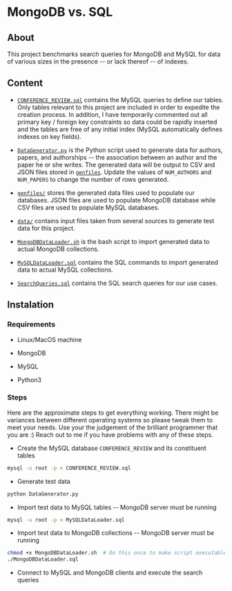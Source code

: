 # MongoDB vs. SQL

## About

This project benchmarks search queries for MongoDB and MySQL for data of various
sizes in the presence -- or lack thereof -- of indexes.

## Content

* [`CONFERENCE_REVIEW.sql`](CONFERENCE_REVIEW.sql) contains the MySQL queries to
define our tables. Only tables relevant to this project are included in order to
expedite the creation process. In addition, I have temporarily commented out all
primary key / foreign key constraints so data could be rapidly inserted and the
tables are free of any initial index (MySQL automatically defines indexes on
key fields).

* [`DataGenerator.py`](DataGenerator.py) is the Python script used to generate
data for authors, papers, and authorships -- the association between an author
and the paper he or she writes. The generated data will be output to CSV and
JSON files stored in [`genfiles`](genfiles/). Update the values of `NUM_AUTHORS`
and `NUM_PAPERS` to change the number of rows generated.

* [`genfiles/`](genfiles/) stores the generated data files used to populate our
databases. JSON files are used to populate MongoDB database while CSV files are
used to populate MySQL databases.

* [`data/`](data/) contains input files taken from several sources to generate
test data for this project.

* [`MongoDBDataLoader.sh`](MongoDBDataLoader.sh) is the bash script to import
generated data to actual MongoDB collections.

* [`MySQLDataLoader.sql`](MySQLDataLoader.sql) contains the SQL commands to
import generated data to actual MySQL collections.

* [`SearchQueries.sql`](SearchQueries.sql) contains the SQL search queries for
our use cases.

## Instalation

### Requirements

* Linux/MacOS machine

* MongoDB

* MySQL

* Python3

### Steps

Here are the approximate steps to get everything working. There might be
variances between different operating systems so please tweak them to meet
your needs. Use your the judgement of the brilliant programmer that you are :)
Reach out to me if you have problems with any of these steps.

* Create the MySQL database `CONFERENCE_REVIEW` and its constituent tables

```bash
mysql -u root -p < CONFERENCE_REVIEW.sql
```

* Generate test data

```bash
python DataGenerator.py
```

* Import test data to MySQL tables -- MongoDB server must be running

```bash
mysql -u root -p < MySQLDataLoader.sql
```

* Import test data to MongoDB collections -- MongoDB server must be running
```bash
chmod +x MongoDBDataLoader.sh  # Do this once to make script executable
./MongoDBDataLoader.sql
```

* Connect to MySQL and MongoDB clients and execute the search queries



